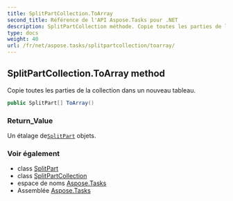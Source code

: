 ```yaml
---
title: SplitPartCollection.ToArray
second_title: Référence de l'API Aspose.Tasks pour .NET
description: SplitPartCollection méthode. Copie toutes les parties de la collection dans un nouveau tableau.
type: docs
weight: 40
url: /fr/net/aspose.tasks/splitpartcollection/toarray/
---
```

## SplitPartCollection.ToArray method

Copie toutes les parties de la collection dans un nouveau tableau.

```csharp
public SplitPart[] ToArray()
```

### Return_Value

Un étalage de[`SplitPart`](../../splitpart/) objets.

### Voir également

* class [SplitPart](../../splitpart/)
* class [SplitPartCollection](../)
* espace de noms [Aspose.Tasks](../../splitpartcollection/)
* Assemblée [Aspose.Tasks](../../../)


